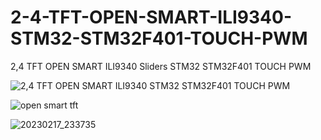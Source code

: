 # 2-4-TFT-OPEN-SMART-ILI9340-STM32-STM32F401-TOUCH-PWM
2,4 TFT OPEN SMART ILI9340 Sliders STM32 STM32F401 TOUCH  PWM

![2,4 TFT OPEN SMART ILI9340 STM32 STM32F401 TOUCH  PWM](https://user-images.githubusercontent.com/31142397/219810147-43f9b589-4a9c-4abe-9325-f6fcd2083075.jpg)

![open smart tft](https://user-images.githubusercontent.com/31142397/219810251-36fcc72c-3a68-4d79-a324-d6259c882fdc.png)

![20230217_233735](https://user-images.githubusercontent.com/31142397/219810502-bc770d51-502b-45e6-a3c6-033e509256a8.jpg)


